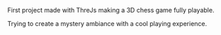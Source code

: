 First project made with ThreJs making a 3D chess game fully playable.

Trying to create a mystery ambiance with a cool playing experience.
